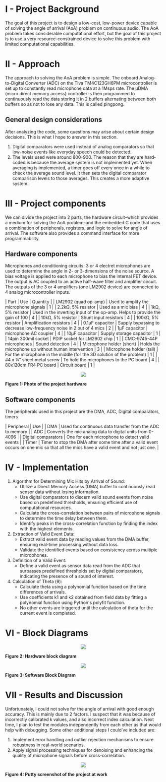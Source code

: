 # **I - Project Background**

The goal of this project is to design a low-cost, low-power device capable of solving the angle of arrival (AoA) problem on continuous audio. The AoA problem takes considerable computational effort, but the goal of this project is to use a very resource-constrained device to solve this problem with limited computational capabilities.

# **II - Approach**

The approach to solving the AoA problem is simple. The onboard Analog-to-Digital Converter (ADC) on the Tiva TM4C123GH6PM microcontroller is set up to constantly read microphone data at a 1Msps rate. The μDMA (micro direct memory access) controller is then programmed to continuously read the data storing it in 2 buffers alternating between both buffers so as not to lose any data. This is called pingpong.

## General design considerations

After analyzing the code, some questions may arise about certain design decisions. This is what I hope to answer in this section.

1. Digital comparators were used instead of analog comparators so that low-noise events like everyday speech could be detected.
2. The levels used were around 800-900. The reason that they are hard-coded is because the average system is not implemented yet. When averaging is implemented, a timer goes off every once in a while to check the average sound level. It then sets the digital comparator comparison levels to those averages. This creates a more adaptive system.

# **III - Project components**

We can divide the project into 2 parts, the hardware circuit–which provides a medium for solving the AoA problem–and the embedded C code that uses a combination of peripherals, registers, and logic to solve for angle of arrival. The software also provides a command interface for more programmability.

## Hardware components

Microphones and conditioning circuits: 3 or 4 electret microphones are used to determine the angle in 2- or 3-dimensions of the noise source. A bias voltage is applied to each microphone to bias the internal FET device. The output is AC coupled to an active half-wave filter and amplifier circuit. The outputs of the 3 or 4 amplifiers (one LM2902 device) are connected to 4 analog microcontroller inputs.

| Part | Use | Quantity |
| LM2902 (quad op-amp) | Used to amplify the microphone signals | 1   |
| 2.2kΩ, 5% resistor | Used as a mic bias | 4   |
| 1kΩ, 5% resistor | Used in the inverting input of the op-amp. Helps to provide the gain of 100 | 4   |
| 10kΩ, 5% resistor | Shunt input resistors | 4   |
| 100kΩ, 5% resistor | Amplification resistors | 4   |
| 0.1µF capacitor | Supply bypassing to decrease low-frequency noise in 2 out of 4 mics | 2   |
| 1µF capacitor | microphone AC coupler | 4   |
| 10µF capacitor | Supply storage capacitor | 1   |
| 14pin 300mil socket | PDIP socket for LM2902 chip | 1   |
| CMC-9745-44P microphones | Sound detection | 4   |
| Microphone holder (short) | Holds the microphone up without human intervention | 3   |
| Microphone holder (tall) | For the microphone in the middle (for the 3D solution of the problem) | 1   |
| #4 x ¼” sheet metal screw | To hold the microphones to the PC board | 4   |
| 80x120cm FR4 PC board | Circuit board | 1   |

<p align="center">
  <img src="./images/overview.jpg"/>

  **Figure 1: Photo of the project hardware**
</p>

## Software components

The peripherals used in this project are the DMA, ADC, Digital comparators, timers

| Peripheral | Use |
| DMA | Used for continuous data transfer from the ADC to memory |
| ADC | Converts the mic analog data to digital units from 0-4096 |
| Digital comparators | One for each microphone to detect valid events |
| Timer | Timer to stop the DMA after some time after a valid event occurs on one mic so that all the mics have a valid event and not just one. |

# **IV - Implementation**

1. Algorithm for Determining Mic Hits by Arrival of Sound:
    - Utilize a Direct Memory Access (DMA) buffer to continuously read sensor data without losing information.
    - Use digital comparators to discern valid sound events from noise based on predefined thresholds, ensuring efficient use of computational resources.
    - Calculate the cross-correlation between pairs of microphone signals to determine the time delay between them.
    - Identify peaks in the cross-correlation function by finding the index with the highest elements.
2. Extraction of Valid Event Data:
    - Extract valid event data by reading values from the DMA buffer, ensuring real-time processing without data loss.
    - Validate the identified events based on consistency across multiple microphones.
3. Definition of a Valid Event:
    - Define a valid event as sensor data read from the ADC that surpasses predefined thresholds set by digital comparators, indicating the presence of a sound of interest.
4. Calculation of Theta (θ):
    - Calculate theta using a polynomial function based on the time differences of arrivals.
    - Use coefficients k1 and k2 obtained from field data by fitting a polynomial function using Python's polyfit function.
    - No other events are triggered until the calculation of theta for the current event is completed.

# **VI - Block Diagrams**

<p align="center">
  <img src="./images/hardware block diagram.png"/>

  **Figure 2: Hardware block diagram**
</p>

<p align="center">
  <img src="./images/software%20block%20diagram.png"/>

  **Figure 3: Software Block Diagram**
</p>

# **VII - Results and Discussion**

Unfortunately, I could not solve for the angle of arrival with good enough accuracy. This is mainly due to 2 factors. I suspect that it was because of incorrectly calibrated k values, and also incorrect index calculation. Next time, I plan to test the modules independently from each other as that would help with debugging. Some other additional steps I could’ve included are:

1. Implement error handling and outlier rejection mechanisms to ensure robustness in real-world scenarios.
2. Apply signal processing techniques for denoising and enhancing the quality of microphone signals before cross-correlation.

<p align="center">
  <img src="./images/putty screenshot.png">

  <b>Figure 4: Putty screenshot of the project at work</b>
</p>
